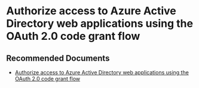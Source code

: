   <properties
	pageTitle="error - invalid_grant"
	description="error - invalid_grant"
	service="microsoft.PowerBIDedicated"
	resource="capacities"
	authors="pjfreitas"
	ms.author="pfreitas"	
	displayOrder="570"
	selfHelpType="generic"
	supportTopicIds="32628100"
	productPesIds="16334"
	cloudEnvironments="public, MoonCake, fairfax, usnat, ussec" 
	articleId="dca08bcb-b683-422c-e4bf-f43b102d95f3"
	ownershipId="PowerBI_PowerBI"
/>

# Authorize access to Azure Active Directory web applications using the OAuth 2.0 code grant flow

## **Recommended Documents**

* [Authorize access to Azure Active Directory web applications using the OAuth 2.0 code grant flow](https://docs.microsoft.com/azure/active-directory/develop/v1-protocols-oauth-code)
